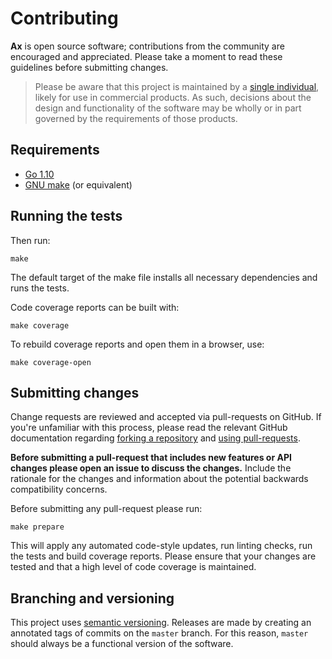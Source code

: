 # Contributing

**Ax** is open source software; contributions from the community are
encouraged and appreciated. Please take a moment to read these guidelines
before submitting changes.

> Please be aware that this project is maintained by a [single individual](https://github.com/jmalloc),
likely for use in commercial products. As such, decisions about the design and
functionality of the software may be wholly or in part governed by the
requirements of those products.

## Requirements

- [Go 1.10](https://golang.org/)
- [GNU make](https://www.gnu.org/software/make/) (or equivalent)

## Running the tests

Then run:

    make

The default target of the make file installs all necessary dependencies and runs
the tests.

Code coverage reports can be built with:

    make coverage

To rebuild coverage reports and open them in a browser, use:

    make coverage-open

## Submitting changes

Change requests are reviewed and accepted via pull-requests on GitHub. If you're
unfamiliar with this process, please read the relevant GitHub documentation
regarding [forking a repository](https://help.github.com/articles/fork-a-repo)
and [using pull-requests](https://help.github.com/articles/using-pull-requests).

**Before submitting a pull-request that includes new features or API changes
please open an issue to discuss the changes.** Include the rationale for the
changes and information about the potential backwards compatibility concerns.

Before submitting any pull-request please run:

    make prepare

This will apply any automated code-style updates, run linting checks, run the
tests and build coverage reports. Please ensure that your changes are tested and
that a high level of code coverage is maintained.

## Branching and versioning

This project uses [semantic versioning](https://semver.org). Releases are made
by creating an annotated tags of commits on the `master` branch. For this
reason, `master` should always be a functional version of the software.
